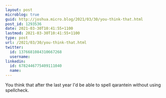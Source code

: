 ```yaml
---
layout: post
microblog: true
guid: http://joshua.micro.blog/2021/03/30/you-think-that.html
post_id: 1293536
date: 2021-03-30T10:41:55+1100
lastmod: 2021-03-30T10:41:55+1100
type: post
url: /2021/03/30/you-think-that.html
twitter:
  id: 1376681084310667268
  username: 
linkedin:
  id: 6782446775409111040
  name: 
---
```

You think that after the last year I'd be able to spell qarantein without using spellcheck.
